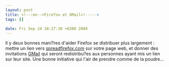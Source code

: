 ```yaml
--- 
layout: post
title: <!--:en-->Firefox et GMail<!--:-->
tags: []

date: Fri Sep 24 18:27:30 +0200 2004
---
```

Il y deux bonnes mani?res d'aider Firefox   se distribuer plus largement : mettre un lien vers <a href="http://spreadfirefox.com"  hreflang="en">spreadfirefox.com</a> sur votre page web, et donner des invitations   <a href="http://gmail.google.com" hreflang="en">GMail</a> qui seront redistribu?es aux personnes ayant mis un lien sur leur site. Une bonne initiative qui   l'air de prendre comme de la poudre...
